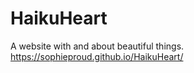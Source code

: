 # HaikuHeart    
A website with and about beautiful things.  
https://sophieproud.github.io/HaikuHeart/ 
